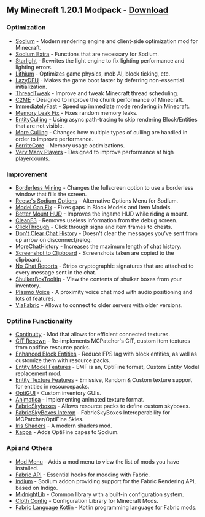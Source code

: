 ## My Minecraft 1.20.1 Modpack - [Download](https://drive.google.com/drive/folders/1_aY-u-RLR2Q_uEIh7kdub8OWdHdbCKCU?usp=sharing)
### Optimization
-   [Sodium](https://modrinth.com/mod/sodium) - Modern rendering engine and client-side optimization mod for Minecraft.
-   [Sodium Extra](https://modrinth.com/mod/sodium-extra) - Functions that are necessary for Sodium.
-   [Starlight](https://modrinth.com/mod/starlight) - Rewrites the light engine to fix lighting performance and lighting errors.
-   [Lithium](https://modrinth.com/mod/lithium) - Optimizes game physics, mob AI, block ticking, etc.
-   [LazyDFU](https://modrinth.com/mod/lazydfu) - Makes the game boot faster by deferring non-essential initialization.
-   [ThreadTweak](https://modrinth.com/mod/threadtweak) - Improve and tweak Minecraft thread scheduling.
-   [C2ME](https://modrinth.com/mod/c2me-fabric) - Designed to improve the chunk performance of Minecraft.
-   [ImmediatelyFast](https://modrinth.com/mod/immediatelyfast) - Speed up immediate mode rendering in Minecraft.
-   [Memory Leak Fix](https://modrinth.com/mod/memoryleakfix) - Fixes random memory leaks.
-   [EntityCulling](https://modrinth.com/mod/entityculling) - Using async path-tracing to skip rendering Block/Entities that are not visible.
-   [More Culling](https://modrinth.com/mod/moreculling) - Changes how multiple types of culling are handled in order to improve performance.
-   [FerriteCore](https://modrinth.com/mod/ferrite-core) - Memory usage optimizations.
-   [Very Many Players](https://modrinth.com/mod/vmp-fabric) - Designed to improve performance at high playercounts.
### Improvement
-   [Borderless Mining](https://modrinth.com/mod/borderless-mining) - Changes the fullscreen option to use a borderless window that fills the screen.
-   [Reese's Sodium Options](https://modrinth.com/mod/reeses-sodium-options) - Alternative Options Menu for Sodium.
-   [Model Gap Fix](https://modrinth.com/mod/modelfix) - Fixes gaps in Block Models and Item Models.
-   [Better Mount HUD](https://modrinth.com/mod/better-mount-hud) - Improves the ingame HUD while riding a mount.
-   [CleanF3](https://modrinth.com/mod/clean-f3) - Removes useless information from the debug screen.
-   [ClickThrough](https://modrinth.com/mod/clickthrough) - Click through signs and item frames to chests. 
-   [Don't Clear Chat History](https://modrinth.com/mod/dcch) - Doesn't clear the messages you've sent from up arrow on disconnect/relog.
-   [MoreChatHistory](https://modrinth.com/mod/morechathistory) - Increases the maximum length of chat history.
-   [Screenshot to Clipboard](https://modrinth.com/mod/screenshot-to-clipboard) - Screenshots taken are copied to the clipboard.
-   [No Chat Reports](https://modrinth.com/mod/no-chat-reports) - Strips cryptographic signatures that are attached to every message sent in the chat.
-   [ShulkerBoxTooltip](https://modrinth.com/mod/shulkerboxtooltip) - View the contents of shulker boxes from your inventory.
-   [Plasmo Voice](https://modrinth.com/plugin/plasmo-voice) - A proximity voice chat mod with audio positioning and lots of features.
-   [ViaFabric](https://modrinth.com/mod/viafabric) - Allows to connect to older servers with older versions.
### Optifine Functionality
-   [Continuity](https://modrinth.com/mod/continuity) - Mod that allows for efficient connected textures.
-   [CIT Resewn](https://modrinth.com/mod/cit-resewn) - Re-implements MCPatcher's CIT, custom item textures from optifine resource packs.
-   [Enhanced Block Entities](https://modrinth.com/mod/ebe) - Reduce FPS lag with block entities, as well as customize them with resource packs.
-   [Entity Model Features](https://modrinth.com/mod/entity-model-features) - EMF is an, OptiFine format, Custom Entity Model replacement mod.
-   [Entity Texture Features](https://modrinth.com/mod/entitytexturefeatures) - Emissive, Random & Custom texture support for entities in resourcepacks.
-   [OptiGUI](https://modrinth.com/mod/optigui) - Custom inventory GUIs.
-   [Animatica](https://modrinth.com/mod/animatica) - Implementing animated texture format.
-   [FabricSkyboxes](https://modrinth.com/mod/fabricskyboxes) - Allows resource packs to define custom skyboxes.
-   [FabricSkyBoxes Interop](https://modrinth.com/mod/fabricskyboxes-interop) - FabricSkyBoxes Interoperability for MCPatcher/OptiFine Skies.
-   [Iris Shaders](https://modrinth.com/mod/iris) - A modern shaders mod.
-   [Kappa](https://modrinth.com/mod/kappa) - Adds OptiFine capes to Sodium.
### Api and Others
-   [Mod Menu](https://modrinth.com/mod/modmenu) - Adds a mod menu to view the list of mods you have installed.
-   [Fabric API](https://modrinth.com/mod/fabric-api) - Essential hooks for modding with Fabric.
-   [Indium](https://modrinth.com/mod/indium) - Sodium addon providing support for the Fabric Rendering API, based on Indigo.
-   [MidnightLib](https://modrinth.com/mod/midnightlib) - Common library with a built-in configuration system.
-   [Cloth Config](https://modrinth.com/mod/cloth-config) - Configuration Library for Minecraft Mods.
-   [Fabric Language Kotlin](https://modrinth.com/mod/fabric-language-kotlin/version/1.9.5+kotlin.1.8.22) - Kotlin programming language for Fabric mods.
